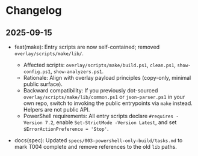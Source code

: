 # Changelog

## 2025-09-15

- feat(make): Entry scripts are now self-contained; removed `overlay/scripts/make/lib/`.
  - Affected scripts: `overlay/scripts/make/build.ps1`, `clean.ps1`, `show-config.ps1`, `show-analyzers.ps1`.
  - Rationale: Align with overlay payload principles (copy-only, minimal public surface).
  - Backward compatibility: If you previously dot-sourced `overlay/scripts/make/lib/common.ps1` or `json-parser.ps1` in your own repo, switch to invoking the public entrypoints via `make` instead. Helpers are not public API.
  - PowerShell requirements: All entry scripts declare `#requires -Version 7.2`, enable `Set-StrictMode -Version Latest`, and set `$ErrorActionPreference = 'Stop'`.

- docs(spec): Updated `specs/003-powershell-only-build/tasks.md` to mark T004 complete and remove references to the old `lib` paths.

